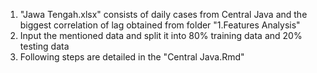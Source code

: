 1. "Jawa Tengah.xlsx" consists of daily cases from Central Java and the biggest correlation of lag obtained from folder "1.Features Analysis"
2. Input the mentioned data and split it into 80% training data and 20% testing data
3. Following steps are detailed in the "Central Java.Rmd"
